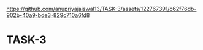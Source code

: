 

https://github.com/anupriyajaiswal13/TASK-3/assets/122767391/c62f76db-902b-40a9-bde3-829c710a6fd8

# TASK-3
